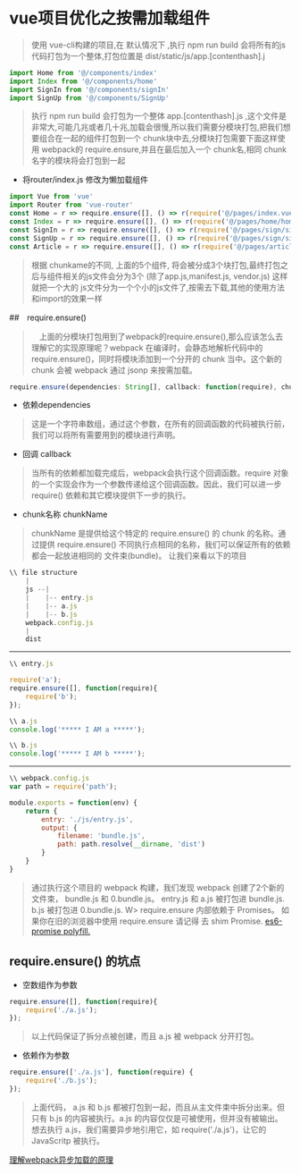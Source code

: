 # vue项目优化之按需加载组件

> 使用 vue-cli构建的项目,在 默认情况下 ,执行 npm run build  会将所有的js代码打包为一个整体,打包位置是 dist/static/js/app.[contenthash].j

```js
import Home from '@/components/index'
import Index from '@/components/home'
import SignIn from '@/components/signIn'
import SignUp from '@/components/SignUp'
```

> 执行 npm run build 会打包为一个整体 app.[contenthash].js ,这个文件是非常大,可能几兆或者几十兆,加载会很慢,所以我们需要分模块打包,把我们想要组合在一起的组件打包到一个 chunk块中去,分模块打包需要下面这样使用 webpack的 require.ensure,并且在最后加入一个 chunk名,相同 chunk名字的模块将会打包到一起

- 将router/index.js 修改为懒加载组件

```js
import Vue from 'vue'
import Router from 'vue-router'
const Home = r => require.ensure([], () => r(require('@/pages/index.vue')), 'home')
const Index = r => require.ensure([], () => r(require('@/pages/home/home.vue')), 'home')
const SignIn = r => require.ensure([], () => r(require('@/pages/sign/signIn.vue')), 'sign')
const SignUp = r => require.ensure([], () => r(require('@/pages/sign/signUp.vue')), 'sign')
const Article = r => require.ensure([], () => r(require('@/pages/articles/article.vue')), 'articles')
```

> 根据 chunkame的不同, 上面的5个组件, 将会被分成3个块打包,最终打包之后与组件相关的js文件会分为3个 (除了app.js,manifest.js, vendor.js)
> 这样就把一个大的 js文件分为一个个小的js文件了,按需去下载,其他的使用方法和import的效果一样

##　require.ensure()
>　上面的分模块打包用到了webpack的require.ensure(),那么应该怎么去理解它的实现原理呢？webpack 在编译时，会静态地解析代码中的 require.ensure()，同时将模块添加到一个分开的 chunk 当中。这个新的 chunk 会被 webpack 通过 jsonp 来按需加载。

```js
require.ensure(dependencies: String[], callback: function(require), chunkName: String)
```

- 依赖dependencies

> 这是一个字符串数组，通过这个参数，在所有的回调函数的代码被执行前，我们可以将所有需要用到的模块进行声明。

- 回调 callback

> 当所有的依赖都加载完成后，webpack会执行这个回调函数。require 对象的一个实现会作为一个参数传递给这个回调函数。因此，我们可以进一步 require() 依赖和其它模块提供下一步的执行。

- chunk名称 chunkName

> chunkName 是提供给这个特定的 require.ensure() 的 chunk 的名称。通过提供 require.ensure() 不同执行点相同的名称，我们可以保证所有的依赖都会一起放进相同的 文件束(bundle)。
> 让我们来看以下的项目

```js
\\ file structure
    |
    js --|
    |    |-- entry.js
    |    |-- a.js
    |    |-- b.js
    webpack.config.js
    |
    dist
```

***

```js
\\ entry.js

require('a');
require.ensure([], function(require){
    require('b');
});

\\ a.js
console.log('***** I AM a *****');

\\ b.js
console.log('***** I AM b *****');
```

***

```js
\\ webpack.config.js
var path = require('path');

module.exports = function(env) {
    return {
        entry: './js/entry.js',
        output: {
            filename: 'bundle.js',
            path: path.resolve(__dirname, 'dist')
        }
    }
}
```

> 通过执行这个项目的 webpack 构建，我们发现 webpack 创建了2个新的文件束， bundle.js 和 0.bundle.js。
> entry.js 和 a.js 被打包进 bundle.js.
> b.js 被打包进 0.bundle.js.
> W> require.ensure 内部依赖于 Promises。 如果你在旧的浏览器中使用 require.ensure 请记得 去 shim Promise.
[es6-promise polyfill.](https://github.com/stefanpenner/es6-promise)

## require.ensure() 的坑点

- 空数组作为参数

```js
require.ensure([], function(require){
    require('./a.js');
});
```

> 以上代码保证了拆分点被创建，而且 a.js 被 webpack 分开打包。

- 依赖作为参数

```js
require.ensure(['./a.js'], function(require) {
    require('./b.js');
});
```

> 上面代码， a.js 和 b.js 都被打包到一起，而且从主文件束中拆分出来。但只有 b.js 的内容被执行。a.js 的内容仅仅是可被使用，但并没有被输出。
> 想去执行 a.js，我们需要异步地引用它，如 require('./a.js')，让它的 JavaScritp 被执行。

[理解webpack异步加载的原理](https://cnodejs.org/topic/586823335eac96bb04d3e305)